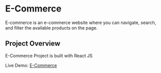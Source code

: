 # E-Commerce

E-commerce is an e-commerce website where you can navigate, search, and filter the available products on the page.

## Project Overview

E-Commerce Project is built with React JS

Live Demo: [E-Commerce](https://kyle-panuringan.github.io/e-commerce/)
